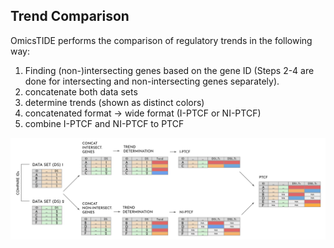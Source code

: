 ## Trend Comparison
OmicsTIDE performs the comparison of regulatory trends in the following way:

1. Finding (non-)intersecting genes based on the gene ID (Steps 2-4 are done for intersecting and non-intersecting genes separately). 
2. concatenate both data sets
3. determine trends (shown as distinct colors)
4. concatenated format -> wide format (I-PTCF or NI-PTCF)
5. combine I-PTCF and NI-PTCF to PTCF

<p align="center">
  <img src="../images/trendcomparison_cropped.svg" />
</p>
